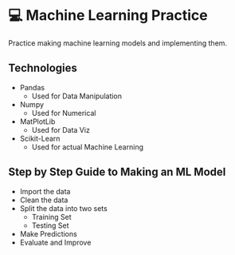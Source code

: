 # 💻 Machine Learning Practice
Practice making machine learning models and implementing them.

## Technologies
- Pandas
   - Used for Data Manipulation
- Numpy
   - Used for Numerical
- MatPlotLib
   - Used for Data Viz
- Scikit-Learn
  - Used for actual Machine Learning

## Step by Step Guide to Making an ML Model
- Import the data
- Clean the data
- Split the data into two sets
   - Training Set
   - Testing Set
 - Make Predictions
 - Evaluate and Improve
